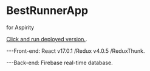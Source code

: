 # BestRunnerApp

for Aspirity

[Click and run deployed version.](https://github.com/facebook/create-react-app).

---Front-end: React v17.0.1 /Redux v4.0.5 /ReduxThunk.

---Back-end: Firebase real-time database.

